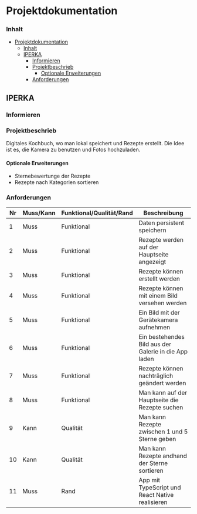 # Projektdokumentation

### Inhalt

- [Projektdokumentation](#projektdokumentation)
  - [Inhalt](#inhalt)
  - [IPERKA](#iperka)
    - [Informieren](#informieren)
    - [Projektbeschrieb](#projektbeschrieb)
      - [Optionale Erweiterungen](#optionale-erweiterungen)
    - [Anforderungen](#anforderungen)

## IPERKA

### Informieren

### Projektbeschrieb

Digitales Kochbuch, wo man lokal speichert und Rezepte erstellt. Die Idee ist es, die Kamera zu benutzen und Fotos hochzuladen.

#### Optionale Erweiterungen

- Sternebewertunge der Rezepte
- Rezepte nach Kategorien sortieren

### Anforderungen

| Nr  | Muss/Kann | Funktional/Qualität/Rand | Beschreibung                                          |
| --- | --------- | :----------------------- | ----------------------------------------------------- |
| 1   | Muss      | Funktional               | Daten persistent speichern                            |
| 2   | Muss      | Funktional               | Rezepte werden auf der Hauptseite angezeigt           |
| 3   | Muss      | Funktional               | Rezepte können erstellt werden                        |
| 4   | Muss      | Funktional               | Rezepte können mit einem Bild versehen werden         |
| 5   | Muss      | Funktional               | Ein Bild mit der Gerätekamera aufnehmen               |
| 6   | Muss      | Funktional               | Ein bestehendes Bild aus der Galerie in die App laden |
| 7   | Muss      | Funktional               | Rezepte können nachträglich geändert werden           |
| 8   | Muss      | Funktional               | Man kann auf der Hauptseite die Rezepte suchen        |
| 9   | Kann      | Qualität                 | Man kann Rezepte zwischen 1 und 5 Sterne geben        |
| 10  | Kann      | Qualität                 | Man kann Rezepte andhand der Sterne sortieren         |
| 11  | Muss      | Rand                     | App mit TypeScript und React Native realisieren       |
